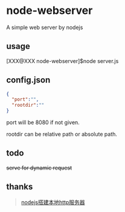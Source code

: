 # node-webserver
A simple web server by nodejs

usage
---------------------------
[XXX@XXX node-webserver]$node server.js

config.json
---------------------------
```json
{
  "port":"",
  "rootdir":""
}
```
port will be 8080 if not given.

rootdir can be relative path or absolute path.

todo
-------
~~serve for dynamic request~~

thanks
-----------------
>[nodejs搭建本地http服务器](http://www.cnblogs.com/shawn-xie/archive/2013/06/06/3121173.html)